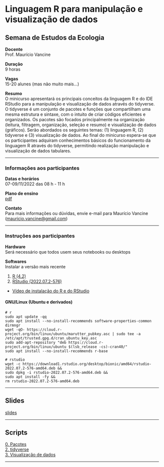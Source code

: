 # Linguagem R para manipulação e visualização de dados

## Semana de Estudos da Ecologia

**Docente**  
Prof. Maurício Vancine

**Duração**  
9 horas

**Vagas**  
15-20 alunes (mas não muito mais...)

**Resumo**  
O minicurso apresentará os principais conceitos da linguagem R e do IDE RStudio para a manipulação e visualização de dados através do tidyverse. O tidyverse é um conjunto de pacotes e funções que compartilham uma mesma estrutura e sintaxe, com o intuito de criar códigos eficientes e organizados. Os pacotes são focados principalmente na organização (leitura, filtragem, organização, seleção e resumo) e visualização de dados (gráficos). Serão abordados os seguintes temas: (1) linguagem R, (2) tidyverse e (3) visualização de dados. Ao final do minicurso espera-se que os participantes adquiram conhecimentos básicos do funcionamento da linguagem R através do tidyverse, permitindo realização manipulação e visualização de dados tabulares.

---

### Informações aos participantes

**Datas e horários**  
07-09/11/2022 das 08 h - 11 h

**Plano de ensino**  
[pdf](https://raw.githubusercontent.com/mauriciovancine/workshop-intro-r/master/00_plano_ensino/plano_ensino_workshop_r_introduction.pdf)

**Contato**  
Para mais informações ou dúvidas, envie e-mail para Maurício Vancine (mauricio.vancine@gmail.com)

---

### Instruções aos participantes

**Hardware**  
Será necessário que todos usem seus notebooks ou desktops

**Softwares**  
Instalar a versão mais recente

1. [R (4.2)](https://www.r-project.org)
2. [RStudio (2022.07.2-576)](https://www.rstudio.com)

- [Vídeo de instalação do R e do RStudio](https://youtu.be/l1bWvZMNMCM)

#### GNU/Linux (Ubuntu e derivados)

```
# r
sudo apt update -qq
sudo apt install --no-install-recommends software-properties-common dirmngr
wget -qO- https://cloud.r-project.org/bin/linux/ubuntu/marutter_pubkey.asc | sudo tee -a /etc/apt/trusted.gpg.d/cran_ubuntu_key.asc
sudo add-apt-repository "deb https://cloud.r-project.org/bin/linux/ubuntu $(lsb_release -cs)-cran40/"
sudo apt install --no-install-recommends r-base

# rstudio
wget -c https://download1.rstudio.org/desktop/bionic/amd64/rstudio-2022.07.2-576-amd64.deb &&
sudo dpkg -i rstudio-2022.07.2-576-amd64.deb &&
sudo apt install -fy && 
rm rstudio-2022.07.2-576-amd64.deb
```

---

## Slides

[slides](https://mauriciovancine.github.io/workshop-introduction-r/01_slides/slides)

---

## Scripts

[0. Pacotes](https://github.com/mauriciovancine/workshop-r-introduction/blob/master/02_scripts/00_script_r_introduction.R) <br>
[2. tidyverse](https://github.com/mauriciovancine/workshop-r-introduction/blob/master/02_scripts/02_script_r_introduction.R) <br>
[3. Visualização de dados](https://github.com/mauriciovancine/workshop-r-introduction/blob/master/02_scripts/03_script_r_introduction.R)

---
